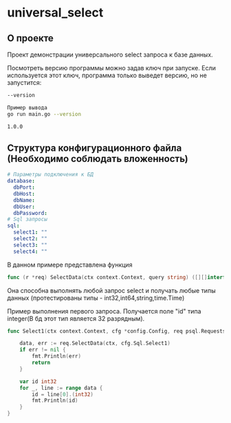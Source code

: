 # universal_select

## О проекте
Проект демонстрации универсального select запроса к базе данных.

Посмотреть версию программы можно задав ключ при запуске. Если используется этот ключ, программа только выведет версию, но не запустится:
```bash
--version

Пример вывода
go run main.go --version

1.0.0
```

## Структура конфигурационного файла (Необходимо соблюдать вложенность)

```YAML
# Параметры подключения к БД
database:
  dbPort: 
  dbHost: 
  dbName: 
  dbUser: 
  dbPassword: 
# Sql запросы
sql:
  select1: ""
  select2: ""
  select3: ""
  select4: ""
```

В данном примере представлена функция
```GO
func (r *req) SelectData(ctx context.Context, query string) ([][]interface{}, error) 
```

Она способна выполнять любой запрос select и получать любые типы данных (протестированы типы - int32,int64,string,time.Time)

Пример выполнения первого запроса. Получается поле "id" типа integer(В бд этот тип является 32 разрядным).

```GO
func Select1(ctx context.Context, cfg *config.Config, req psql.Requests) {

	data, err := req.SelectData(ctx, cfg.Sql.Select1)
	if err != nil {
		fmt.Println(err)
		return
	}

	var id int32
	for _, line := range data {
		id = line[0].(int32)
		fmt.Println(id)
	}
}
```